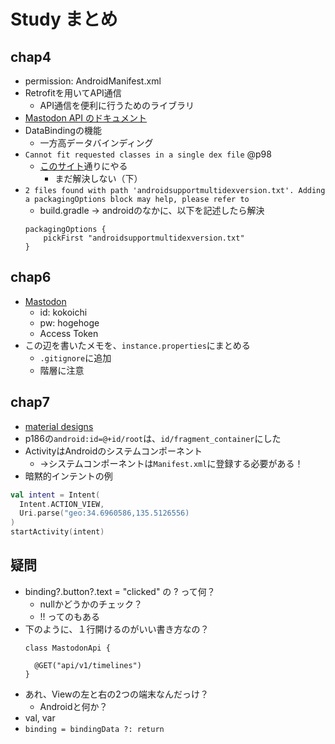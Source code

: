 # Study まとめ

## chap4
- permission: AndroidManifest.xml
- Retrofitを用いてAPI通信
  - API通信を便利に行うためのライブラリ
- [Mastodon API のドキュメント](https://docs.joinmastodon.org/client/)
- DataBindingの機能
  - 一方高データバインディング
- `Cannot fit requested classes in a single dex file` @p98
  - [このサイト](https://aqlier.com/2018/06/12/cannot-fit-requested/)通りにやる
    - まだ解決しない（下）
- `2 files found with path 'androidsupportmultidexversion.txt'. Adding a packagingOptions block may help, please refer to`
  - build.gradle -> androidのなかに、以下を記述したら解決
  ```
  packagingOptions {
      pickFirst "androidsupportmultidexversion.txt"
  }
  ```


## chap6
- [Mastodon](https://androidbook2020.keiji.io/web/timelines/home)
  - id: kokoichi
  - pw: hogehoge
  - Access Token
- この辺を書いたメモを、`instance.properties`にまとめる
  - `.gitignore`に追加
  - 階層に注意

## chap7
- [material designs](https://material.io/resources/icons/?style=baseline)
- p186の`android:id=@+id/root`は、`id/fragment_container`にした
- ActivityはAndroidのシステムコンポーネント
  - →システムコンポーネントは`Manifest.xml`に登録する必要がある！
- 暗黙的インテントの例
```kotlin
val intent = Intent(
  Intent.ACTION_VIEW,
  Uri.parse("geo:34.6960586,135.5126556)
)
startActivity(intent)
```


## 疑問
- binding?.button?.text = "clicked" の ? って何？
  - nullかどうかのチェック？
  - !! ってのもある
- 下のように、１行開けるのがいい書き方なの？
  ```
  class MastodonApi {
    
    @GET("api/v1/timelines")
  }
  ```
- あれ、Viewの左と右の2つの端末なんだっけ？
  - Androidと何か？
- val, var
- `binding = bindingData ?: return`


